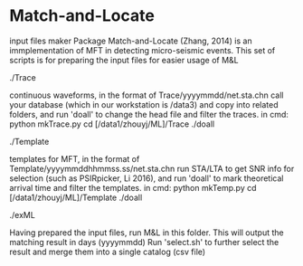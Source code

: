 # Match-and-Locate
input files maker
Package Match-and-Locate (Zhang, 2014) is an immplementation of MFT in detecting micro-seismic events.
This set of scripts is for preparing the input files for easier usage of M&L

./Trace

  continuous waveforms, in the format of Trace/yyyymmdd/net.sta.chn
  call your database (which in our workstation is /data3) and copy into related folders, and run 'doall' to change the head file and filter the traces.
  in cmd: python mkTrace.py
          cd [/data1/zhouyj/ML]/Trace
          ./doall

./Template

  templates for MFT, in the format of Template/yyyymmddhhmmss.ss/net.sta.chn 
  run STA/LTA to get SNR info for selection (such as PSIRpicker, Li 2016), and run 'doall' to mark theoretical arrival time and filter the templates.
  in cmd: python mkTemp.py
          cd [/data1/zhouyj/ML]/Template
          ./doall

./exML

  Having prepared the input files, run M&L in this folder.
  This will output the matching result in days (yyyymmdd)
  Run 'select.sh' to further select the result and merge them into a single catalog (csv file)
 

